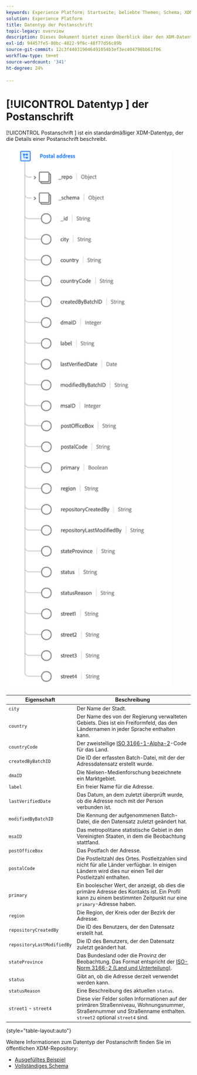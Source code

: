 ```yaml
---
keywords: Experience Platform; Startseite; beliebte Themen; Schema; XDM; Felder; Schemas; Schemas; Adresse; xdm:address; Datentyp; Datentyp; Datentyp; Datentyp;
solution: Experience Platform
title: Datentyp der Postanschrift
topic-legacy: overview
description: Dieses Dokument bietet einen Überblick über den XDM-Datentyp für Postadresse.
exl-id: 94457fe5-80bc-4822-9f6c-48f77d56c89b
source-git-commit: 12c3f440319046491054b3ef3ec404798bb61f06
workflow-type: tm+mt
source-wordcount: '341'
ht-degree: 24%

---
```


# [!UICONTROL Datentyp ] der Postanschrift

[!UICONTROL Postanschrift ] ist ein standardmäßiger XDM-Datentyp, der die Details einer Postanschrift beschreibt.

<img src="../images/data-types/postal-address.png" width="450" /><br />

| Eigenschaft | Beschreibung |
| --- | --- |
| `city` | Der Name der Stadt. |
| `country` | Der Name des von der Regierung verwalteten Gebiets. Dies ist ein Freiformfeld, das den Ländernamen in jeder Sprache enthalten kann. |
| `countryCode` | Der zweistellige <a href="https://datahub.io/core/country-list">ISO 3166-1-Alpha-2</a>-Code für das Land. |
| `createdByBatchID` | Die ID der erfassten Batch-Datei, mit der der Adressdatensatz erstellt wurde. |
| `dmaID` | Die Nielsen-Medienforschung bezeichnete ein Marktgebiet. |
| `label` | Ein freier Name für die Adresse. |
| `lastVerifiedDate` | Das Datum, an dem zuletzt überprüft wurde, ob die Adresse noch mit der Person verbunden ist. |
| `modifiedByBatchID` | Die Kennung der aufgenommenen Batch-Datei, die den Datensatz zuletzt geändert hat. |
| `msaID` | Das metropolitane statistische Gebiet in den Vereinigten Staaten, in dem die Beobachtung stattfand. |
| `postOfficeBox` | Das Postfach der Adresse. |
| `postalCode` | Die Postleitzahl des Ortes. Postleitzahlen sind nicht für alle Länder verfügbar. In einigen Ländern wird dies nur einen Teil der Postleitzahl enthalten. |
| `primary` | Ein boolescher Wert, der anzeigt, ob dies die primäre Adresse des Kontakts ist. Ein Profil kann zu einem bestimmten Zeitpunkt nur eine `primary`-Adresse haben. |
| `region` | Die Region, der Kreis oder der Bezirk der Adresse. |
| `repositoryCreatedBy` | Die ID des Benutzers, der den Datensatz erstellt hat. |
| `repositoryLastModifiedBy` | Die ID des Benutzers, der den Datensatz zuletzt geändert hat. |
| `stateProvince` | Das Bundesland oder die Provinz der Beobachtung. Das Format entspricht der [ISO-Norm 3166-2 (Land und Unterteilung)](http://www.unece.org/cefact/locode/subdivisions.html). |
| `status` | Gibt an, ob die Adresse derzeit verwendet werden kann. |
| `statusReason` | Eine Beschreibung des aktuellen `status`. |
| `street1` - `street4` | Diese vier Felder sollen Informationen auf der primären Straßenniveau, Wohnungsnummer, Straßennummer und Straßenname enthalten. `street2` optional  `street4` sind. |

{style=&quot;table-layout:auto&quot;}

Weitere Informationen zum Datentyp der Postanschrift finden Sie im öffentlichen XDM-Repository:

* [Ausgefülltes Beispiel](https://github.com/adobe/xdm/blob/master/components/datatypes/demographic/address.example.1.json)
* [Vollständiges Schema](https://github.com/adobe/xdm/blob/master/components/datatypes/demographic/address.schema.json)
